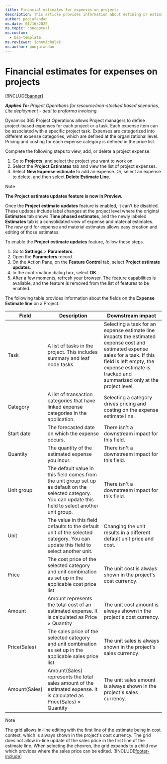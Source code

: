 ```yaml
---
title: Financial estimates for expenses on projects
description: This article provides information about defining or estimating project-based expenses.
author: poojafandan
ms.date: 01/16/2025
ms.topic: conceptual
ms.custom: 
  - bap-template
ms.reviewer: johnmichalak
ms.author: poojafandan
---
```


# Financial estimates for expenses on projects

[!INCLUDE[banner](../includes/banner.md)]

_**Applies To:** Project Operations for resource/non-stocked based scenarios, Lite deployment - deal to proforma invoicing._

Dynamics 365 Project Operations allows Project managers to define project-based expenses for each project or a task. Each expense item can be associated with a specific project task. Expenses are categorized into different expense categories, which are defined at the organizational level. Pricing and costing for each expense category is defined in the price list. 

Complete the following steps to view, add, or delete a project expense.

1. Go to **Projects**, and select the project you want to work on.
1. Select the **Project Estimates** tab and view the list of project expenses.
1. Select **New Expense estimate** to add an expense. Or, select an expense to delete, and then select **Delete Estimate Line**.

> [!NOTE]
> **The Project estimate updates feature is now in Preview.**
>
> Once the **Project estimate updates** feature is enabled, it can't be disabled. These updates include label changes at the project level where the original **Estimates** tab shows **Time phased estimates**, and the newly labeled **Estimates** tab is a consolidated view of expense and material estimates. The new grid for expense and material estimates allows easy creation and editing of those estimates.
>
>To enable the **Project estimate updates** feature, follow these steps.
>
>1. Go to **Settings** \> **Parameters**.
>1. Open the **Parameters** record.
>1. On the Action Pane, on the **Feature Control** tab, select **Project estimate updates**.
>1. In the confirmation dialog box, select **OK**.
>1. After a few moments, refresh your browser. The feature capabilities is available, and the feature is removed from the list of features to be enabled. 

The following table provides information about the fields on the **Expense Estimate line** on a Project. 


| **Field** | **Description** | **Downstream impact** |
| --- | --- | --- |
| Task | A list of tasks in the project. This includes summary and leaf node tasks. | Selecting a task for an expense estimate line impacts the estimated expense cost and estimated expense sales for a task. If this field is left empty, the expense estimate is tracked and summarized only at the project level. |
| Category | A list of transaction categories that have linked expense categories in the application. | Selecting a category drives pricing and costing on the expense estimate line. |
| Start date | The forecasted date on which the expense occurs. | There isn't a downstream impact for this field. |
| Quantity | The quantity of the estimated expense you incur. | There isn't a downstream impact for this field. |
| Unit group | The default value in this field comes from the unit group set up as default on the selected category. You can update this field to select another unit group. | There isn't a downstream impact for this field. |
| Unit | The value in this field defaults to the default unit of the selected category. You can update this field to select another unit. | Changing the unit results in a different default unit price and cost. |
| Price | The cost price of the selected category and unit combination as set up in the applicable cost price list | The unit cost is always shown in the project's cost currency. |
| Amount| Amount represents the total cost of an estimated expense. It is calculated as Price × Quantity | The unit cost amount is always shown in the project's cost currency. |
| Price(Sales) | The sales price of the selected category and unit combination as set up in the applicable sales price list | The unit sales is always shown in the project's sales currency. |
| Amount(Sales) | Amount(Sales) represents the total sales amount of the estimated expense. It is calculated as Price(Sales) × Quantity | The unit sales amount is always shown in the project's sales currency. |

> [!NOTE]
The grid allows in-line editing with the first line of the estimate being in cost context, which is always shown in the project's cost currency. The grid does not allow in-line update of the sales price in the first line of the estimate line. When selecting the chevron, the grid expands to a child row which provides where the sales price can be edited. 
[!INCLUDE[footer-include](../includes/footer-banner.md)]
